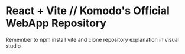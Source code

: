 # React + Vite // Komodo's Official WebApp Repository
Remember to npm install vite 
and clone repository explanation in visual studio 
